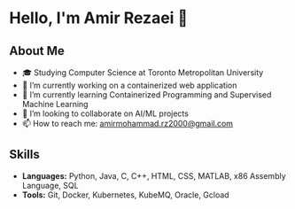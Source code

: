 # Hello, I'm Amir Rezaei 👋

## About Me
- 🎓 Studying Computer Science at Toronto Metropolitan University 
- 🔭 I’m currently working on a containerized web application
- 🌱 I’m currently learning Containerized Programming and Supervised Machine Learning 
- 👯 I’m looking to collaborate on AI/ML projects 
- 📫 How to reach me: amirmohammad.rz2000@gmail.com


## Skills
- **Languages:** Python, Java, C, C++, HTML, CSS, MATLAB, x86 Assembly Language, SQL
- **Tools:** Git, Docker, Kubernetes, KubeMQ, Oracle, Gcload 





















